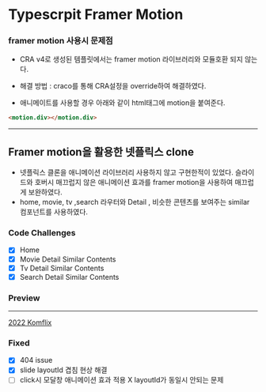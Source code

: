 # Typescrpit Framer Motion

### framer motion 사용시 문제점

- CRA v4로 생성된 템플릿에서는 framer motion 라이브러리와 모듈호환 되지 않는다.
- 해결 방법 : craco를 통해 CRA설정을 override하여 해결하였다.

- 애니메이트를 사용할 경우 아래와 같이 html태그에 motion을 붙여준다.

```html
<motion.div></motion.div>
```

---

## Framer motion을 활용한 넷플릭스 clone

- 넷플릭스 클론을 애니메이션 라이브러리 사용하지 않고 구현한적이 있었다. 슬라이드와 호버시 매끄럽지 않은 애니메이션 효과를 framer motion을 사용하여 매끄럽게 보완하였다.
- home, movie, tv ,search 라우터와 Detail , 비슷한 콘텐츠를 보여주는 similar 컴포넌트를 사용하였다.

### Code Challenges

- [x] Home
- [x] Movie Detail Similar Contents
- [x] Tv Detail Similar Contents
- [x] Search Detail Similar Contents

### Preview

---

[2022 Komflix](https://leekyungho112.github.io/ts-animation)

### Fixed

- [x] 404 issue
- [x] slide layoutId 겹침 현상 해결
- [ ] click시 모달창 애니메이션 효과 적용 X layoutId가 동일시 안되는 문제
